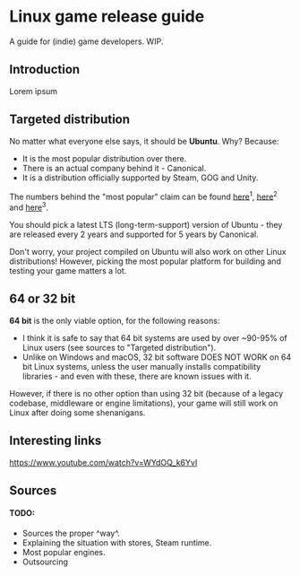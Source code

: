 # Linux game release guide
A guide for (indie) game developers. WIP.

## Introduction
Lorem ipsum

## Targeted distribution
No matter what everyone else says, it should be **Ubuntu**. Why? Because:

* It is the most popular distribution over there.
* There is an actual company behind it - Canonical.
* It is a distribution officially supported by Steam, GOG and Unity.

The numbers behind the "most popular" claim can be found [here][1]<sup>1</sup>, [here][2]<sup>2</sup> and [here][3]<sup>3</sup>.

You should pick a latest LTS (long-term-support) version of Ubuntu - they are released every 2 years and supported for 5 years by Canonical.

Don't worry, your project compiled on Ubuntu will also work on other Linux distributions! However, picking the most popular platform for building and testing your game matters a lot.

## 64 or 32 bit
**64 bit** is the only viable option, for the following reasons:

* I think it is safe to say that 64 bit systems are used by over ~90-95% of Linux users (see sources to "Targeted distribution").
* Unlike on Windows and macOS, 32 bit software DOES NOT WORK on 64 bit Linux systems, unless the user manually installs compatibility libraries - and even with these, there are known issues with it.

However, if there is no other option than using 32 bit (because of a legacy codebase, middleware or engine limitations), your game will still work on Linux after doing some shenanigans.

## Interesting links

https://www.youtube.com/watch?v=WYdOQ_k6YvI

## Sources

[1]: https://www.gamingonlinux.com/users/statistics
[2]: http://store.steampowered.com/hwsurvey/?platform=linux
[3]: https://stackoverflow.com/research/developer-survey-2016#technology-desktop-operating-system

#### TODO:

* Sources the proper ^way^.
* Explaining the situation with stores, Steam runtime.
* Most popular engines.
* Outsourcing